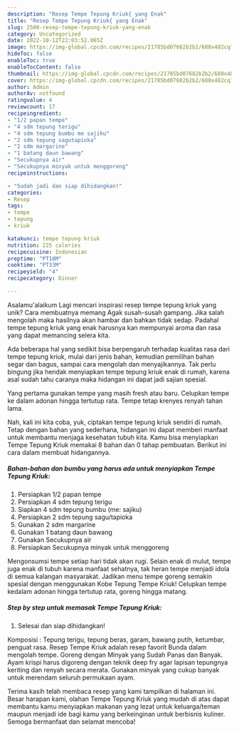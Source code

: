 ```yaml
---
description: "Resep Tempe Tepung Kriuk{ yang Enak"
title: "Resep Tempe Tepung Kriuk{ yang Enak"
slug: 2500-resep-tempe-tepung-kriuk-yang-enak
category: Uncategorized
date: 2022-10-12T22:03:52.065Z
image: https://img-global.cpcdn.com/recipes/21785bd07682b2b2/680x482cq70/tempe-tepung-kriuk-foto-resep-utama.jpg
hideToc: false
enableToc: true
enableTocContent: false
thumbnail: https://img-global.cpcdn.com/recipes/21785bd07682b2b2/680x482cq70/tempe-tepung-kriuk-foto-resep-utama.jpg
cover: https://img-global.cpcdn.com/recipes/21785bd07682b2b2/680x482cq70/tempe-tepung-kriuk-foto-resep-utama.jpg
author: Admin
authorAv: notfound
ratingvalue: 4
reviewcount: 17
recipeingredient:
- "1/2 papan tempe"
- "4 sdm tepung terigu"
- "4 sdm tepung bumbu me sajiku"
- "2 sdm tepung sagutapioka"
- "2 sdm margarine"
- "1 batang daun bawang"
- "Secukupnya air"
- "Secukupnya minyak untuk menggoreng"
recipeinstructions:

- "Sudah jadi dan siap dihidangkan!"
categories:
- Resep
tags:
- tempe
- tepung
- kriuk

katakunci: tempe tepung kriuk 
nutrition: 225 calories
recipecuisine: Indonesian
preptime: "PT18M"
cooktime: "PT33M"
recipeyield: "4"
recipecategory: Dinner

---
```



Asalamu'alaikum Lagi mencari inspirasi resep tempe tepung kriuk yang unik? Cara membuatnya memang Agak susah-susah gampang. Jika salah mengolah maka hasilnya akan hambar dan bahkan tidak sedap. Padahal tempe tepung kriuk yang enak harusnya kan mempunyai aroma dan rasa yang dapat memancing selera kita.


Ada beberapa hal yang sedikit bisa berpengaruh terhadap kualitas rasa dari tempe tepung kriuk, mulai dari jenis bahan, kemudian pemilihan bahan segar dan bagus, sampai cara mengolah dan menyajikannya. Tak perlu bingung jika hendak menyiapkan tempe tepung kriuk enak di rumah, karena asal sudah tahu caranya maka hidangan ini dapat jadi sajian spesial.

Yang pertama gunakan tempe yang masih fresh atau baru. Celupkan tempe ke dalam adonan hingga tertutup rata. Tempe tetap krenyes renyah tahan lama.


Nah, kali ini kita coba, yuk, ciptakan tempe tepung kriuk sendiri di rumah. Tetap dengan bahan yang sederhana, hidangan ini dapat memberi manfaat untuk membantu menjaga kesehatan tubuh kita. Kamu bisa menyiapkan Tempe Tepung Kriuk memakai 8 bahan dan 0 tahap pembuatan. Berikut ini cara dalam membuat hidangannya.

<!--inarticleads1-->

##### Bahan-bahan dan bumbu yang harus ada untuk menyiapkan Tempe Tepung Kriuk:

1. Persiapkan 1/2 papan tempe
1. Persiapkan 4 sdm tepung terigu
1. Siapkan 4 sdm tepung bumbu (me: sajiku)
1. Persiapkan 2 sdm tepung sagu/tapioka
1. Gunakan 2 sdm margarine
1. Gunakan 1 batang daun bawang
1. Gunakan Secukupnya air
1. Persiapkan Secukupnya minyak untuk menggoreng


Mengonsumsi tempe setiap hari tidak akan rugi. Selain enak di mulut, tempe juga enak di tubuh karena manfaat sehatnya, tak heran tempe menjadi idola di semua kalangan masyarakat. Jadikan menu tempe goreng semakin spesial dengan menggunakan Kobe Tepung Tempe Kriuk! Celupkan tempe kedalam adonan hingga tertutup rata, goreng hingga matang. 

<!--inarticleads2-->

##### Step by step untuk memasak Tempe Tepung Kriuk:


1. Selesai dan siap dihidangkan!

Komposisi : Tepung terigu, tepung beras, garam, bawang putih, ketumbar, penguat rasa. Resep Tempe Kriuk adalah resep favorit Bunda dalam mengolah tempe. Goreng dengan Minyak yang Sudah Panas dan Banyak. Ayam krispi harus digoreng dengan teknik deep fry agar lapisan tepungnya keriting dan renyah secara merata. Gunakan minyak yang cukup banyak untuk merendam seluruh permukaan ayam. 

Terima kasih telah membaca resep yang kami tampilkan di halaman ini. Besar harapan kami, olahan Tempe Tepung Kriuk yang mudah di atas dapat membantu kamu menyiapkan makanan yang lezat untuk keluarga/teman maupun menjadi ide bagi kamu yang berkeinginan untuk berbisnis kuliner. Semoga bermanfaat dan selamat mencoba!
